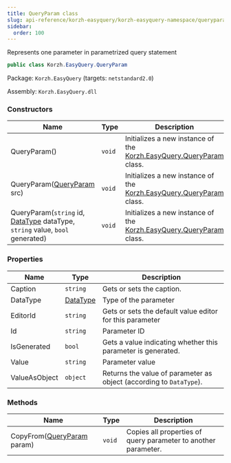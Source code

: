 ```yaml
---
title: QueryParam class
slug: api-reference/korzh-easyquery/korzh-easyquery-namespace/queryparam-class
sidebar:
  order: 100
---
```


Represents one parameter in parametrized query statement
```csharp
public class Korzh.EasyQuery.QueryParam

```
Package: `Korzh.EasyQuery` (targets: `netstandard2.0`)

Assembly: `Korzh.EasyQuery.dll`

### Constructors

| Name | Type | Description | 
| --- | --- | --- | 
| QueryParam() | `void` | Initializes a new instance of the [Korzh.EasyQuery.QueryParam](///////////////easyquery/docs/api-reference/korzh-easyquery/korzh-easyquery-namespace/queryparam-class) class. | 
| QueryParam([QueryParam](///////////////easyquery/docs/api-reference/korzh-easyquery/korzh-easyquery-namespace/queryparam-class) src) | `void` | Initializes a new instance of the [Korzh.EasyQuery.QueryParam](///////////////easyquery/docs/api-reference/korzh-easyquery/korzh-easyquery-namespace/queryparam-class) class. | 
| QueryParam(`string` id, [DataType](///////////////easyquery/docs/api-reference/easydata-core/easydata-namespace/datatype-enum) dataType, `string` value, `bool` generated) | `void` | Initializes a new instance of the [Korzh.EasyQuery.QueryParam](///////////////easyquery/docs/api-reference/korzh-easyquery/korzh-easyquery-namespace/queryparam-class) class. | 


### Properties

| Name | Type | Description | 
| --- | --- | --- | 
| Caption | `string` | Gets or sets the caption. | 
| DataType | [DataType](///////////////easyquery/docs/api-reference/easydata-core/easydata-namespace/datatype-enum) | Type of the parameter | 
| EditorId | `string` | Gets or sets the default value editor for this parameter | 
| Id | `string` | Parameter ID | 
| IsGenerated | `bool` | Gets a value indicating whether this parameter is generated. | 
| Value | `string` | Parameter value | 
| ValueAsObject | `object` | Returns the value of parameter as object (according to `DataType`). | 


### Methods

| Name | Type | Description | 
| --- | --- | --- | 
| CopyFrom([QueryParam](///////////////easyquery/docs/api-reference/korzh-easyquery/korzh-easyquery-namespace/queryparam-class) param) | `void` | Copies all properties of query parameter to another parameter. |
